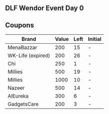 ## DLF Wendor Event Day 0

## Coupons

| Brand | Value | Left | Initial |
| ---- | ---- | ---- | --- |
| MenaBazzar | 200 | 15 | - |
| WK-Life (expired) | 200 | 26 | - |
| Chi    | 250  | 1| - |
|   Millies   |   500 |   19  |   -   |
|   Millies | 1000  |   10  | - |
| Nazeer    | 500   |   14  |   -   |
|   AlEureka    |   300 | 6 | -|
| GadgetsCare   |   200 |   3   | - |
